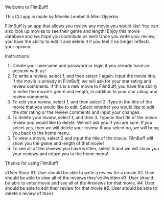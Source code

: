 Welcome to FilmBuff!

This CLI app is made by Minelie Lembet & Mimi Ojserkis

FilmBuff is an app that allows you review any movie you would like! You can also look up movies to see their genre and length! Enjoy this movie database and we hope you contribute as well! Once you write your review, you have the ability to edit it and delete it if you feel it no longer reflects your opinion.

Instructions:
1. Create your username and password or login if you already have an account with us!
2. To write a review, select 1, and then select 1 again. Input the movie title. If the movie is already in FilmBuff, we will ask for your star rating and review comments. If this is a new movie to FilmBuff, you have the ability to enter the movie's genre and length, in addition to your star rating and review comments.
3. To edit your review, select 1, and then select 2. Type in the title of the movie that you would like to edit. Select whether you would like to edit the star rating or the review comments and input your changes.
4. To delete your review, select 1, and then 3. Type in the title of the movie review you would like to delete. We will ask you if you are sure. If you select yes, then we will delete your review. If you select no, we will bring you back to the home menu.
5. To view a movie, select 2 and input the title of the movie. FilmBuff will show you the genre and length of that movie!
6. To see all of the reviews you have written, select 3 and we will show you your reviews and return you to the home menu!


Thanks for using FilmBuff!

#User Story
#1. User should be able to write a review for a movie
#2. User should be able to view all of the reviews they've #written
#3. User should be able to enter movie and see all of the #reviews for that movie.
#4. User should be able to edit their review for that movie
#5. User should be able to delete a review of theirs
